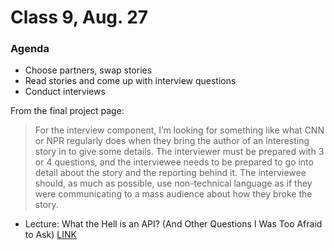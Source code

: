 # Class 9, Aug. 27

### Agenda

* Choose partners, swap stories
* Read stories and come up with interview questions
* Conduct interviews 

From the final project page:

> For the interview component, I’m looking for something like what CNN or NPR regularly does when they bring the author of an interesting story in to give some details. The interviewer must be prepared with 3 or 4 questions, and the interviewee needs to be prepared to go into detail about the story and the reporting behind it. The interviewee should, as much as possible, use non-technical language as if they were communicating to a mass audience about how they broke the story.

* Lecture: What the Hell is an API? (And Other Questions I Was Too Afraid to Ask) [LINK](https://prezi.com/hsbuuq7r3z1n/what-the-hell-is-r/)